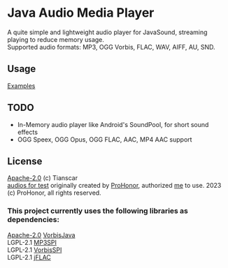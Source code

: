 # Java Audio Media Player
A quite simple and lightweight audio player for JavaSound, streaming playing to reduce memory usage.  
Supported audio formats: MP3, OGG Vorbis, FLAC, WAV, AIFF, AU, SND.

## Usage
[Examples](/src/test/java/com/tianscar/jamplayer/test/)

## TODO
- In-Memory audio player like Android's SoundPool, for short sound effects
- OGG Speex, OGG Opus, OGG FLAC, AAC, MP4 AAC support

## License
[Apache-2.0](/LICENSE) (c) Tianscar  
[audios for test](/src/test/resources) originally created by [ProHonor](https://github.com/Aislandz), authorized [me](https://github.com/Tianscar) to use. 2023 (c) ProHonor, all rights reserved.

### This project currently uses the following libraries as dependencies:
[Apache-2.0](https://github.com/Gagravarr/VorbisJava/blob/master/LICENSE.txt) [VorbisJava](https://github.com/Gagravarr/VorbisJava)  
LGPL-2.1 [MP3SPI](https://mvnrepository.com/artifact/com.googlecode.soundlibs/mp3spi/1.9.5.4)  
LGPL-2.1 [VorbisSPI](https://mvnrepository.com/artifact/com.googlecode.soundlibs/vorbisspi/1.0.3.3)  
LGPL-2.1 [jFLAC](https://jflac.sourceforge.net)